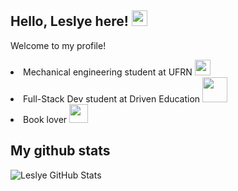 ## Hello, Leslye here! <img  src="https://media.giphy.com/media/hvRJCLFzcasrR4ia7z/giphy.gif"  width="25px">

Welcome to my profile! 
<li>Mechanical engineering student at UFRN <img src="https://media1.giphy.com/media/0mUTv7Yu0TFn0SGSN2/200w.webp?cid=ecf05e47chf9sqs943hu3n0t2lr0abcnj749pk3ten1fgzhq&rid=200w.webp&ct=s" width="25px"/> </li>
<li>
Full-Stack Dev student at Driven Education
<img src="https://media4.giphy.com/media/j0HjChGV0J44KrrlGv/200.webp?cid=ecf05e47v8mw9c5klngsxwzshkgh8rvslasmjw7jywm4e33j&rid=200.webp&ct=s" width="40px"/> 
</li>
<li>
Book lover
<img src="https://media0.giphy.com/media/3ov9kbWTS6WVs4vao0/200w.webp?cid=ecf05e47ku3bnotzdzmwgyqslmnotb41qqnnwhyxtzc1ish7&rid=200w.webp&ct=s" width="30px"/> 
</li>

## My github stats 
![Leslye GitHub Stats](https://github-readme-stats.vercel.app/api?username=leslyesf&show_icons=true)

